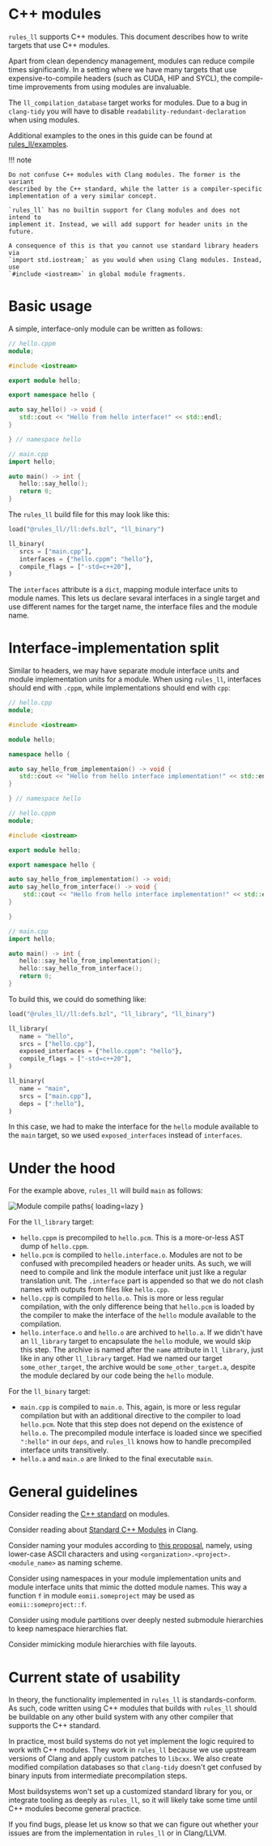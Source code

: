 # C++ modules

`rules_ll` supports C++ modules. This document describes how to write targets
that use C++ modules.

Apart from clean dependency management, modules can reduce compile times
significantly. In a setting where we have many targets that use
expensive-to-compile headers (such as CUDA, HIP and SYCL), the compile-time
improvements from using modules are invaluable.

The `ll_compilation_database` target works for modules. Due to a bug in
`clang-tidy` you will have to disable `readability-redundant-declaration`
when using modules.

Additional examples to the ones in this guide can be found at [rules_ll/examples](
https://github.com/eomii/rules_ll/tree/main/examples).

!!! note

    Do not confuse C++ modules with Clang modules. The former is the variant
    described by the C++ standard, while the latter is a compiler-specific
    implementation of a very similar concept.

    `rules_ll` has no builtin support for Clang modules and does not intend to
    implement it. Instead, we will add support for header units in the future.

    A consequence of this is that you cannot use standard library headers via
    `import std.iostream;` as you would when using Clang modules. Instead, use
    `#include <iostream>` in global module fragments.

# Basic usage

A simple, interface-only module can be written as follows:

```cpp
// hello.cppm
module;

#include <iostream>

export module hello;

export namespace hello {

auto say_hello() -> void {
   std::cout << "Hello from hello interface!" << std::endl;
}

} // namespace hello
```

```cpp
// main.cpp
import hello;

auto main() -> int {
   hello::say_hello();
   return 0;
}
```

The `rules_ll` build file for this may look like this:

```python
load("@rules_ll//ll:defs.bzl", "ll_binary")

ll_binary(
   srcs = ["main.cpp"],
   interfaces = {"hello.cppm": "hello"},
   compile_flags = ["-std=c++20"],
)
```

The `interfaces` attribute is a `dict`, mapping module interface units to
module names. This lets us declare sevaral interfaces in a single target and use
different names for the target name, the interface files and the module name.

# Interface-implementation split

Similar to headers, we may have separate module interface units and module
implementation units for a module. When using `rules_ll`, interfaces should
end with `.cppm`, while implementations should end with `cpp`:

```cpp
// hello.cpp
module;

#include <iostream>

module hello;

namespace hello {

auto say_hello_from_implementaion() -> void {
   std::cout << "Hello from hello interface implementation!" << std::endl;
}

} // namespace hello
```

```cpp
// hello.cppm
module;

#include <iostream>

export module hello;

export namespace hello {

auto say_hello_from_implementation() -> void;
auto say_hello_from_interface() -> void {
    std::cout << "Hello from hello interface implementation!" << std::endl;
}

}
```

```cpp
// main.cpp
import hello;

auto main() -> int {
   hello::say_hello_from_implementation();
   hello::say_hello_from_interface();
   return 0;
}
```

To build this, we could do something like:

```python
load("@rules_ll//ll:defs.bzl", "ll_library", "ll_binary")

ll_library(
   name = "hello",
   srcs = ["hello.cpp"],
   exposed_interfaces = {"hello.cppm": "hello"},
   compile_flags = ["-std=c++20"],
)

ll_binary(
   name = "main",
   srcs = ["main.cpp"],
   deps = [":hello"],
)
```

In this case, we had to make the interface for the `hello` module available to
the `main` target, so we used `exposed_interfaces` instead of `interfaces`.

# Under the hood

For the example above, `rules_ll` will build `main` as follows:

![Module compile paths](../images/modules_compile_paths.png){ loading=lazy }

For the `ll_library` target:

- `hello.cppm` is precompiled to `hello.pcm`. This is a more-or-less AST
  dump of `hello.cppm`.
- `hello.pcm` is compiled to `hello.interface.o`. Modules are not to be
  confused with precompiled headers or header units. As such, we will need to
  compile and link the module interface unit just like a regular translation
  unit. The `.interface` part is appended so that we do not clash names with
  outputs from files like `hello.cpp`.
- `hello.cpp` is compiled to `hello.o`. This is more or less regular
  compilation, with the only difference being that `hello.pcm` is loaded by
  the compiler to make the interface of the `hello` module available to the
  compilation.
- `hello.interface.o` and `hello.o` are archived to `hello.a`. If we
  didn't have an `ll_library` target to encapsulate the `hello` module, we
  would skip this step. The archive is named after the `name` attribute in
  `ll_library`, just like in any other `ll_library` target. Had we named
  our target `some_other_target`, the archive would be
  `some_other_target.a`, despite the module declared by our code being the
  `hello` module.

For the `ll_binary` target:

- `main.cpp` is compiled to `main.o`. This, again, is more or less regular
  compilation but with an additional directive to the compiler to load
  `hello.pcm`. Note that this step does not depend on the existence of
  `hello.o`. The precompiled module interface is loaded since we specified
  `":hello"` in our `deps`, and `rules_ll` knows how to handle
  precompiled interface units transitively.
- `hello.a` and `main.o` are linked to the final executable `main`.

# General guidelines

Consider reading the [C++ standard](https://eel.is/c++draft/module) on modules.

Consider reading about [Standard C++ Modules](https://clang.llvm.org/docs/StandardCPlusPlusModules.html) in Clang.

Consider naming your modules according to [this proposal](https://isocpp.org/files/papers/P1634R0.html), namely, using lower-case ASCII characters and using
`<organization>.<project>.<module_name>` as naming scheme.

Consider using namespaces in your module implementation units and module
interface units that mimic the dotted module names. This way a function `f`
in module `eomii.someproject` may be used as `eomii::someproject::f`.

Consider using module partitions over deeply nested submodule hierarchies to
keep namespace hierarchies flat.

Consider mimicking module hierarchies with file layouts.

# Current state of usability

In theory, the functionality implemented in `rules_ll` is standards-conform.
As such, code written using C++ modules that builds with `rules_ll` should
be buildable on any other build system with any other compiler that supports
the C++ standard.

In practice, most build systems do not yet implement the logic required to work
with C++ modules. They work in `rules_ll` because we use upstream versions of
Clang and apply custom patches to `libcxx`. We also create modified
compilation databases so that `clang-tidy` doesn't get confused by binary
inputs from intermediate precompilation steps.

Most buildsystems won't set up a customized standard library for you, or
integrate tooling as deeply as `rules_ll`, so it will likely take some time
until C++ modules become general practice.

If you find bugs, please let us know so that we can figure out whether your
issues are from the implementation in `rules_ll` or in Clang/LLVM.

